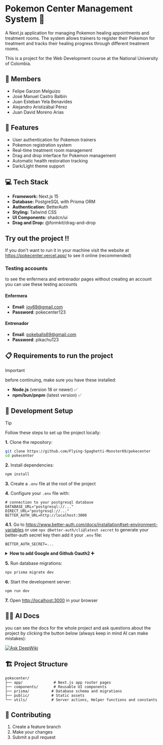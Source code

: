 # Pokemon Center Management System 🏥

A Next.js application for managing Pokemon healing appointments and treatment rooms. The system allows trainers to register their Pokemon for treatment and tracks their healing progress through different treatment rooms.

This is a project for the Web Development course at the National University of Colombia.

## 👥 Members

- Felipe Garzon Melguizo
- José Manuel Castro Balbín
- Juan Esteban Yela Benavides
- Alejandro Aristizábal Pérez
- Juan David Moreno Arias

## 🚀 Features

- User authentication for Pokemon trainers
- Pokemon registration system
- Real-time treatment room management
- Drag and drop interface for Pokemon management
- Automatic health restoration tracking
- Dark/Light theme support

## 💻 Tech Stack

- **Framework:** Next.js 15
- **Database:** PostgreSQL with Prisma ORM
- **Authentication:** BetterAuth
- **Styling:** Tailwind CSS
- **UI Components:** shadcn/ui
- **Drag and Drop:** @formkit/drag-and-drop

## Try out the project ‼️

If you don't want to run it in your machine visit the website at https://pokecenter.vercel.app/ to see it online (recommended)

### Testing accounts

to see the enfermera and entrenador pages without creating an account you can use these testing accounts

#### Enfermera

- **Email**: joy69@gmail.com
- **Password**: pokecenter123

#### Entrenador

- **Email**: pokeballs69@gmail.com
- **Password**: pikachu123

## 📋 Requirements to run the project

> [!IMPORTANT]
> before continuing, make sure you have these installed:

- **Node.js** (version 18 or newer) ✅
- **npm/bun/pnpm** (latest version) ✅

## 🚀 Development Setup

> [!TIP]
> Follow these steps to set up the project locally:

**1.** Clone the repository:

```bash
git clone https://github.com/Flying-Spaghetti-Monster69/pokecenter
cd pokecenter
```

**2.** Install dependencies:

```bash
npm install
```

**3.** Create a `.env` file at the root of the project

**4.** Configure your `.env` file with:

```
# connection to your postgresql database
DATABASE_URL="postgresql://..."
DIRECT_URL="postgresql://..."
BETTER_AUTH_URL=http://localhost:3000
```

**4.1.** Go to https://www.better-auth.com/docs/installation#set-environment-variables or use `npx @better-auth/cli@latest secret` to generate your better-auth secret key then add it your `.env` file:

```
BETTER_AUTH_SECRET=...
```

<details>
<summary><strong>How to add Google and Github Oauth2 ➕</strong></summary>

**4.2.1.** Make the api keys and Configure the routes for **google** (https://developers.google.com/identity/protocols/oauth2?hl=es-419#basicsteps) and **github** (https://docs.github.com/en/apps/oauth-apps/building-oauth-apps/creating-an-oauth-app) <br/>
**4.2.2.** Paste the client ID and secret keys inside the `.env` file like this:

```
GOOGLE_CLIENT_ID=...
GOOGLE_CLIENT_SECRET=...
GITHUB_CLIENT_ID=...
GITHUB_CLIENT_SECRET=...
```

</details>

**5.** Run database migrations:

```bash
npx prisma migrate dev
```

**6.** Start the development server:

```bash
npm run dev
```

**7.** Open [http://localhost:3000](http://localhost:3000) in your browser

## 🤖📄 AI Docs

you can see the docs for the whole project and ask questions about the project by clicking the button below (always keep in mind AI can make mistakes):

[![Ask DeepWiki](https://deepwiki.com/badge.svg)](https://deepwiki.com/Flying-Spaghetti-Monster69/pokecenter)

## 🏗️ Project Structure

```
pokecenter/
├── app/              # Next.js app router pages
├── components/       # Reusable UI components
├── prisma/          # Database schema and migrations
├── public/          # Static assets
└── utils/           # Server actions, Helper functions and constants
```

## 🤝 Contributing

1. Create a feature branch
2. Make your changes
3. Submit a pull request
